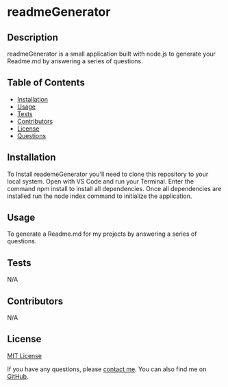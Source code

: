 # readmeGenerator


## Description

readmeGenerator is a small application built with node.js to generate your Readme.md by answering a series of questions.

## Table of Contents

- [Installation](#installation)
- [Usage](#usage)
- [Tests](#tests)
- [Contributors](#contributing)
- [License](#license)
- [Questions](#questions)

## Installation

To Install reademeGenerator you'll need to clone this repository to your local system. Open with VS Code and run your Terminal. Enter the command npm install to install all dependencies. Once all dependencies are installed run the node index command to initialize the application.

## Usage
To generate a Readme.md for my projects by answering a series of questions.



## Tests

N/A

## Contributors

N/A

## License

[MIT License]()

If you have any questions, please [contact me](mailto:tjb47.dev@gmail.com). You can also find me on [GitHub](https://github.com/tjb47-dev).